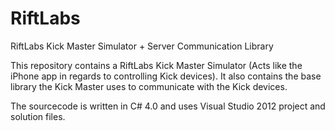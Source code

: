 RiftLabs
========

RiftLabs Kick Master Simulator + Server Communication Library

This repository contains a RiftLabs Kick Master Simulator (Acts like the iPhone app in regards to controlling Kick devices).
It also contains the base library the Kick Master uses to communicate with the Kick devices.

The sourcecode is written in C# 4.0 and uses Visual Studio 2012 project and solution files.
